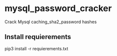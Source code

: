 # mysql_password_cracker
Crack Mysql caching_sha2_password hashes

## Install requierements
pip3 install -r requierements.txt
